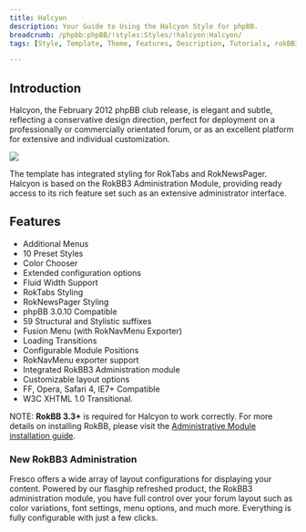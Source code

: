 ```yaml
---
title: Halcyon
description: Your Guide to Using the Halcyon Style for phpBB.
breadcrumb: /phpbb:phpBB/!styles:Styles/!halcyon:Halcyon/
tags: [Style, Template, Theme, Features, Description, Tutorials, rokBB3]

---
```


Introduction
-----

Halcyon, the February 2012 phpBB club release, is elegant and subtle, reflecting a conservative design direction, perfect for deployment on a professionally or commercially orientated forum, or as an excellent platform for extensive and individual customization. 

![][style]

The template has integrated styling for RokTabs and RokNewsPager. Halcyon is based on the RokBB3 Administration Module, providing ready access to its rich feature set such as an extensive administrator interface.

Features
-----

* Additional Menus
* 10 Preset Styles
* Color Chooser
* Extended configuration options
* Fluid Width Support
* RokTabs Styling
* RokNewsPager Styling
* phpBB 3.0.10 Compatible
* 59 Structural and Stylistic suffixes
* Fusion Menu (with RokNavMenu Exporter)
* Loading Transitions
* Configurable Module Positions
* RokNavMenu exporter support
* Integrated RokBB3 Administration module
* Customizable layout options
* FF, Opera, Safari 4, IE7+ Compatible
* W3C XHTML 1.0 Transitional.

NOTE: **RokBB 3.3+** is required for Halcyon to work correctly. For more details on installing RokBB, please visit the [Administrative Module installation guide][adminguide].

### New RokBB3 Administration

Fresco offers a wide array of layout configurations for displaying your content. Powered by our flasghip refreshed product, the RokBB3 administration module, you have full control over your forum layout such as color variations, font settings, menu options, and much more. Everything is fully configurable with just a few clicks.

[adminguide]: ../../start/styles.md#installing-administrative-modules
[style]: assets/halcyon.jpeg
[rokbridge]: http://www.rockettheme.com/extensions-joomla/rokbridge